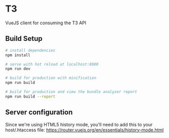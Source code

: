 # T3

VueJS client for consuming the T3 API

## Build Setup

``` bash
# install dependencies
npm install

# serve with hot reload at localhost:8080
npm run dev

# build for production with minification
npm run build

# build for production and view the bundle analyzer report
npm run build --report
```

## Server configuration
Since we're using HTML5 history mode, you'll need to add this to your host/.htaccess file:
https://router.vuejs.org/en/essentials/history-mode.html
